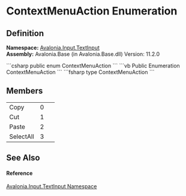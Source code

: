 # ContextMenuAction Enumeration




## Definition
**Namespace:** <a href="N_Avalonia_Input_TextInput">Avalonia.Input.TextInput</a>  
**Assembly:** Avalonia.Base (in Avalonia.Base.dll) Version: 11.2.0

<Tabs groupId="api-code-preview">
<TabItem value="csharp" label="C#">
```csharp
public enum ContextMenuAction
```
</TabItem>
<TabItem value="vb" label="VB">
```vb
Public Enumeration ContextMenuAction
```
</TabItem>
<TabItem value="fsharp" label="F#">
```fsharp
type ContextMenuAction
```
</TabItem>
</Tabs>



## Members
<table>
<tr>
<td>Copy</td>
<td>0</td>
<td> </td>
</tr>
<tr>
<td>Cut</td>
<td>1</td>
<td> </td>
</tr>
<tr>
<td>Paste</td>
<td>2</td>
<td> </td>
</tr>
<tr>
<td>SelectAll</td>
<td>3</td>
<td> </td>
</tr>
</table>

## See Also


#### Reference
<a href="N_Avalonia_Input_TextInput">Avalonia.Input.TextInput Namespace</a>  
